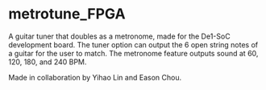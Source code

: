 # metrotune_FPGA

A guitar tuner that doubles as a metronome, made for the De1-SoC development board. The tuner option can output the 6 open string notes of a guitar for the user to match. The metronome feature outputs sound at 60, 120, 180, and 240 BPM.

Made in collaboration by Yihao Lin and Eason Chou.
